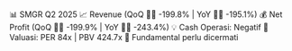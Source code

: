 📊 SMGR Q2 2025
📈 Revenue (QoQ 🔻🔴 -199.8% | YoY 🔻🔴 -195.1%)
💰 Net Profit (QoQ 🔻🔴 -199.9% | YoY 🔻🔴 -243.4%)
💡 Cash Operasi: Negatif
🧮 Valuasi: PER 84x | PBV 424.7x
🧱 Fundamental perlu dicermati
